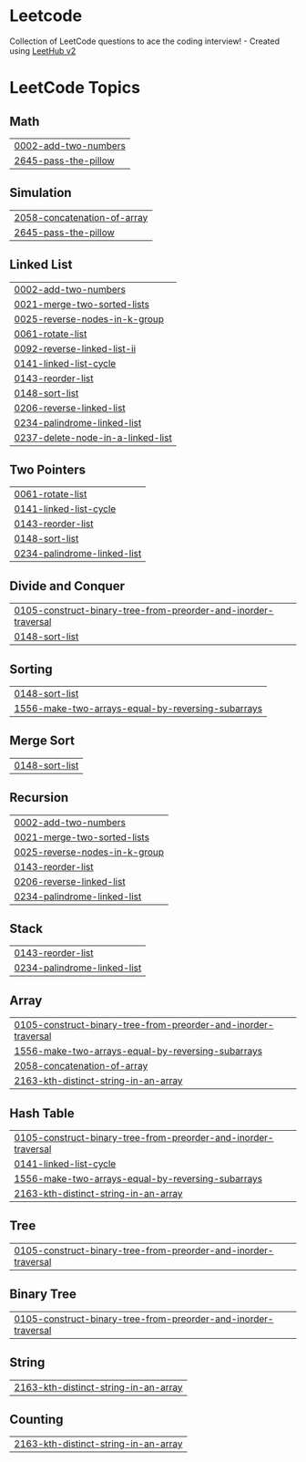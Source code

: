 # Leetcode
Collection of LeetCode questions to ace the coding interview! - Created using [LeetHub v2](https://github.com/arunbhardwaj/LeetHub-2.0)

<!---LeetCode Topics Start-->
# LeetCode Topics
## Math
|  |
| ------- |
| [0002-add-two-numbers](https://github.com/mohakksingh/Leetcode/tree/master/0002-add-two-numbers) |
| [2645-pass-the-pillow](https://github.com/quanta2k/Leetcode/tree/master/2645-pass-the-pillow) |
## Simulation
|  |
| ------- |
| [2058-concatenation-of-array](https://github.com/mohakksingh/Leetcode/tree/master/2058-concatenation-of-array) |
| [2645-pass-the-pillow](https://github.com/quanta2k/Leetcode/tree/master/2645-pass-the-pillow) |
## Linked List
|  |
| ------- |
| [0002-add-two-numbers](https://github.com/mohakksingh/Leetcode/tree/master/0002-add-two-numbers) |
| [0021-merge-two-sorted-lists](https://github.com/mohakksingh/Leetcode/tree/master/0021-merge-two-sorted-lists) |
| [0025-reverse-nodes-in-k-group](https://github.com/mohakksingh/Leetcode/tree/master/0025-reverse-nodes-in-k-group) |
| [0061-rotate-list](https://github.com/mohakksingh/Leetcode/tree/master/0061-rotate-list) |
| [0092-reverse-linked-list-ii](https://github.com/mohakksingh/Leetcode/tree/master/0092-reverse-linked-list-ii) |
| [0141-linked-list-cycle](https://github.com/mohakksingh/Leetcode/tree/master/0141-linked-list-cycle) |
| [0143-reorder-list](https://github.com/mohakksingh/Leetcode/tree/master/0143-reorder-list) |
| [0148-sort-list](https://github.com/mohakksingh/Leetcode/tree/master/0148-sort-list) |
| [0206-reverse-linked-list](https://github.com/mohakksingh/Leetcode/tree/master/0206-reverse-linked-list) |
| [0234-palindrome-linked-list](https://github.com/mohakksingh/Leetcode/tree/master/0234-palindrome-linked-list) |
| [0237-delete-node-in-a-linked-list](https://github.com/mohakksingh/Leetcode/tree/master/0237-delete-node-in-a-linked-list) |
## Two Pointers
|  |
| ------- |
| [0061-rotate-list](https://github.com/mohakksingh/Leetcode/tree/master/0061-rotate-list) |
| [0141-linked-list-cycle](https://github.com/mohakksingh/Leetcode/tree/master/0141-linked-list-cycle) |
| [0143-reorder-list](https://github.com/mohakksingh/Leetcode/tree/master/0143-reorder-list) |
| [0148-sort-list](https://github.com/mohakksingh/Leetcode/tree/master/0148-sort-list) |
| [0234-palindrome-linked-list](https://github.com/mohakksingh/Leetcode/tree/master/0234-palindrome-linked-list) |
## Divide and Conquer
|  |
| ------- |
| [0105-construct-binary-tree-from-preorder-and-inorder-traversal](https://github.com/mohakksingh/Leetcode/tree/master/0105-construct-binary-tree-from-preorder-and-inorder-traversal) |
| [0148-sort-list](https://github.com/mohakksingh/Leetcode/tree/master/0148-sort-list) |
## Sorting
|  |
| ------- |
| [0148-sort-list](https://github.com/mohakksingh/Leetcode/tree/master/0148-sort-list) |
| [1556-make-two-arrays-equal-by-reversing-subarrays](https://github.com/mohakksingh/Leetcode/tree/master/1556-make-two-arrays-equal-by-reversing-subarrays) |
## Merge Sort
|  |
| ------- |
| [0148-sort-list](https://github.com/mohakksingh/Leetcode/tree/master/0148-sort-list) |
## Recursion
|  |
| ------- |
| [0002-add-two-numbers](https://github.com/mohakksingh/Leetcode/tree/master/0002-add-two-numbers) |
| [0021-merge-two-sorted-lists](https://github.com/mohakksingh/Leetcode/tree/master/0021-merge-two-sorted-lists) |
| [0025-reverse-nodes-in-k-group](https://github.com/mohakksingh/Leetcode/tree/master/0025-reverse-nodes-in-k-group) |
| [0143-reorder-list](https://github.com/mohakksingh/Leetcode/tree/master/0143-reorder-list) |
| [0206-reverse-linked-list](https://github.com/mohakksingh/Leetcode/tree/master/0206-reverse-linked-list) |
| [0234-palindrome-linked-list](https://github.com/mohakksingh/Leetcode/tree/master/0234-palindrome-linked-list) |
## Stack
|  |
| ------- |
| [0143-reorder-list](https://github.com/mohakksingh/Leetcode/tree/master/0143-reorder-list) |
| [0234-palindrome-linked-list](https://github.com/mohakksingh/Leetcode/tree/master/0234-palindrome-linked-list) |
## Array
|  |
| ------- |
| [0105-construct-binary-tree-from-preorder-and-inorder-traversal](https://github.com/mohakksingh/Leetcode/tree/master/0105-construct-binary-tree-from-preorder-and-inorder-traversal) |
| [1556-make-two-arrays-equal-by-reversing-subarrays](https://github.com/mohakksingh/Leetcode/tree/master/1556-make-two-arrays-equal-by-reversing-subarrays) |
| [2058-concatenation-of-array](https://github.com/mohakksingh/Leetcode/tree/master/2058-concatenation-of-array) |
| [2163-kth-distinct-string-in-an-array](https://github.com/mohakksingh/Leetcode/tree/master/2163-kth-distinct-string-in-an-array) |
## Hash Table
|  |
| ------- |
| [0105-construct-binary-tree-from-preorder-and-inorder-traversal](https://github.com/mohakksingh/Leetcode/tree/master/0105-construct-binary-tree-from-preorder-and-inorder-traversal) |
| [0141-linked-list-cycle](https://github.com/mohakksingh/Leetcode/tree/master/0141-linked-list-cycle) |
| [1556-make-two-arrays-equal-by-reversing-subarrays](https://github.com/mohakksingh/Leetcode/tree/master/1556-make-two-arrays-equal-by-reversing-subarrays) |
| [2163-kth-distinct-string-in-an-array](https://github.com/mohakksingh/Leetcode/tree/master/2163-kth-distinct-string-in-an-array) |
## Tree
|  |
| ------- |
| [0105-construct-binary-tree-from-preorder-and-inorder-traversal](https://github.com/mohakksingh/Leetcode/tree/master/0105-construct-binary-tree-from-preorder-and-inorder-traversal) |
## Binary Tree
|  |
| ------- |
| [0105-construct-binary-tree-from-preorder-and-inorder-traversal](https://github.com/mohakksingh/Leetcode/tree/master/0105-construct-binary-tree-from-preorder-and-inorder-traversal) |
## String
|  |
| ------- |
| [2163-kth-distinct-string-in-an-array](https://github.com/mohakksingh/Leetcode/tree/master/2163-kth-distinct-string-in-an-array) |
## Counting
|  |
| ------- |
| [2163-kth-distinct-string-in-an-array](https://github.com/mohakksingh/Leetcode/tree/master/2163-kth-distinct-string-in-an-array) |
<!---LeetCode Topics End-->